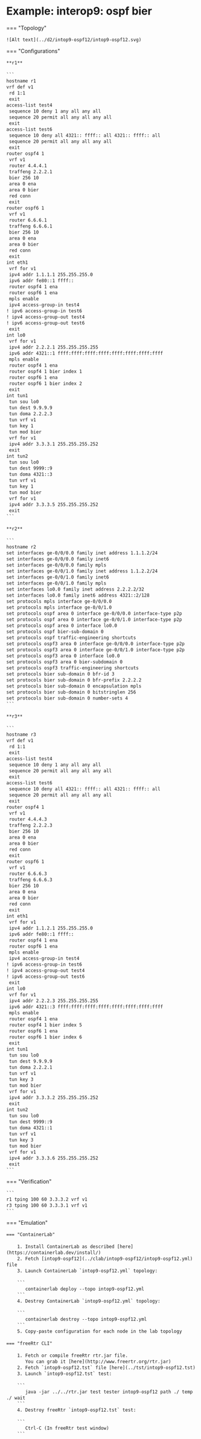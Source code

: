 # Example: interop9: ospf bier

=== "Topology"

    ![Alt text](../d2/intop9-ospf12/intop9-ospf12.svg)

=== "Configurations"

    **r1**

    ```
    hostname r1
    vrf def v1
     rd 1:1
     exit
    access-list test4
     sequence 10 deny 1 any all any all
     sequence 20 permit all any all any all
     exit
    access-list test6
     sequence 10 deny all 4321:: ffff:: all 4321:: ffff:: all
     sequence 20 permit all any all any all
     exit
    router ospf4 1
     vrf v1
     router 4.4.4.1
     traffeng 2.2.2.1
     bier 256 10
     area 0 ena
     area 0 bier
     red conn
     exit
    router ospf6 1
     vrf v1
     router 6.6.6.1
     traffeng 6.6.6.1
     bier 256 10
     area 0 ena
     area 0 bier
     red conn
     exit
    int eth1
     vrf for v1
     ipv4 addr 1.1.1.1 255.255.255.0
     ipv6 addr fe80::1 ffff::
     router ospf4 1 ena
     router ospf6 1 ena
     mpls enable
     ipv4 access-group-in test4
    ! ipv6 access-group-in test6
    ! ipv4 access-group-out test4
    ! ipv6 access-group-out test6
     exit
    int lo0
     vrf for v1
     ipv4 addr 2.2.2.1 255.255.255.255
     ipv6 addr 4321::1 ffff:ffff:ffff:ffff:ffff:ffff:ffff:ffff
     mpls enable
     router ospf4 1 ena
     router ospf4 1 bier index 1
     router ospf6 1 ena
     router ospf6 1 bier index 2
     exit
    int tun1
     tun sou lo0
     tun dest 9.9.9.9
     tun doma 2.2.2.3
     tun vrf v1
     tun key 1
     tun mod bier
     vrf for v1
     ipv4 addr 3.3.3.1 255.255.255.252
     exit
    int tun2
     tun sou lo0
     tun dest 9999::9
     tun doma 4321::3
     tun vrf v1
     tun key 1
     tun mod bier
     vrf for v1
     ipv4 addr 3.3.3.5 255.255.255.252
     exit
    ```

    **r2**

    ```
    hostname r2
    set interfaces ge-0/0/0.0 family inet address 1.1.1.2/24
    set interfaces ge-0/0/0.0 family inet6
    set interfaces ge-0/0/0.0 family mpls
    set interfaces ge-0/0/1.0 family inet address 1.1.2.2/24
    set interfaces ge-0/0/1.0 family inet6
    set interfaces ge-0/0/1.0 family mpls
    set interfaces lo0.0 family inet address 2.2.2.2/32
    set interfaces lo0.0 family inet6 address 4321::2/128
    set protocols mpls interface ge-0/0/0.0
    set protocols mpls interface ge-0/0/1.0
    set protocols ospf area 0 interface ge-0/0/0.0 interface-type p2p
    set protocols ospf area 0 interface ge-0/0/1.0 interface-type p2p
    set protocols ospf area 0 interface lo0.0
    set protocols ospf bier-sub-domain 0
    set protocols ospf traffic-engineering shortcuts
    set protocols ospf3 area 0 interface ge-0/0/0.0 interface-type p2p
    set protocols ospf3 area 0 interface ge-0/0/1.0 interface-type p2p
    set protocols ospf3 area 0 interface lo0.0
    set protocols ospf3 area 0 bier-subdomain 0
    set protocols ospf3 traffic-engineering shortcuts
    set protocols bier sub-domain 0 bfr-id 3
    set protocols bier sub-domain 0 bfr-prefix 2.2.2.2
    set protocols bier sub-domain 0 encapsulation mpls
    set protocols bier sub-domain 0 bitstringlen 256
    set protocols bier sub-domain 0 number-sets 4
    ```

    **r3**

    ```
    hostname r3
    vrf def v1
     rd 1:1
     exit
    access-list test4
     sequence 10 deny 1 any all any all
     sequence 20 permit all any all any all
     exit
    access-list test6
     sequence 10 deny all 4321:: ffff:: all 4321:: ffff:: all
     sequence 20 permit all any all any all
     exit
    router ospf4 1
     vrf v1
     router 4.4.4.3
     traffeng 2.2.2.3
     bier 256 10
     area 0 ena
     area 0 bier
     red conn
     exit
    router ospf6 1
     vrf v1
     router 6.6.6.3
     traffeng 6.6.6.3
     bier 256 10
     area 0 ena
     area 0 bier
     red conn
     exit
    int eth1
     vrf for v1
     ipv4 addr 1.1.2.1 255.255.255.0
     ipv6 addr fe80::1 ffff::
     router ospf4 1 ena
     router ospf6 1 ena
     mpls enable
     ipv4 access-group-in test4
    ! ipv6 access-group-in test6
    ! ipv4 access-group-out test4
    ! ipv6 access-group-out test6
     exit
    int lo0
     vrf for v1
     ipv4 addr 2.2.2.3 255.255.255.255
     ipv6 addr 4321::3 ffff:ffff:ffff:ffff:ffff:ffff:ffff:ffff
     mpls enable
     router ospf4 1 ena
     router ospf4 1 bier index 5
     router ospf6 1 ena
     router ospf6 1 bier index 6
     exit
    int tun1
     tun sou lo0
     tun dest 9.9.9.9
     tun doma 2.2.2.1
     tun vrf v1
     tun key 3
     tun mod bier
     vrf for v1
     ipv4 addr 3.3.3.2 255.255.255.252
     exit
    int tun2
     tun sou lo0
     tun dest 9999::9
     tun doma 4321::1
     tun vrf v1
     tun key 3
     tun mod bier
     vrf for v1
     ipv4 addr 3.3.3.6 255.255.255.252
     exit
    ```

=== "Verification"

    ```
    r1 tping 100 60 3.3.3.2 vrf v1
    r3 tping 100 60 3.3.3.1 vrf v1
    ```

=== "Emulation"

    === "ContainerLab"

        1. Install ContainerLab as described [here](https://containerlab.dev/install/)  
        2. Fetch [intop9-ospf12](../clab/intop9-ospf12/intop9-ospf12.yml) file  
        3. Launch ContainerLab `intop9-ospf12.yml` topology:  

        ```
           containerlab deploy --topo intop9-ospf12.yml  
        ```
        4. Destroy ContainerLab `intop9-ospf12.yml` topology:  

        ```
           containerlab destroy --topo intop9-ospf12.yml  
        ```
        5. Copy-paste configuration for each node in the lab topology

    === "freeRtr CLI"

        1. Fetch or compile freeRtr rtr.jar file.  
           You can grab it [here](http://www.freertr.org/rtr.jar)  
        2. Fetch `intop9-ospf12.tst` file [here](../tst/intop9-ospf12.tst)  
        3. Launch `intop9-ospf12.tst` test:  

        ```
           java -jar ../../rtr.jar test tester intop9-ospf12 path ./ temp ./ wait
        ```
        4. Destroy freeRtr `intop9-ospf12.tst` test:  

        ```
           Ctrl-C (In freeRtr test window)
        ```

